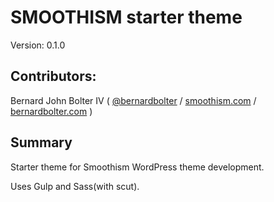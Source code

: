 # SMOOTHISM starter theme

Version: 0.1.0

## Contributors:

Bernard John Bolter IV ( [@bernardbolter](http://twitter.com/bernardbolter) / [smoothism.com](http://www.smoothism.com) / [bernardbolter.com](http://www.bernardbolter.com) )

## Summary

Starter theme for Smoothism WordPress theme development.

Uses Gulp and Sass(with scut).